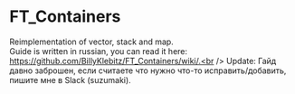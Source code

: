 # FT_Containers
Reimplementation of vector, stack and map.<br />
Guide is written in russian, you can read it here: https://github.com/BillyKlebitz/FT_Containers/wiki/.<br />
Update: Гайд давно заброшен, если считаете что нужно что-то исправить/добавить, пишите мне в Slack (suzumaki).

